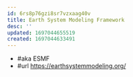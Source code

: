 ```yaml
---
id: 6rs8p76gzi8sr7vzxaag40v
title: Earth System Modeling Framework
desc: ''
updated: 1697044655519
created: 1697044633491
---
```


- #aka ESMF
- #url https://earthsystemmodeling.org/